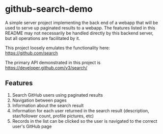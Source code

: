 # github-search-demo

A simple server project implementing the back end of a webapp that will be used to serve up paginated results to a webapp. The features listed in this README may not necessarily be handled directly by this backend server, but all operations are facilitated by it.

This project loosely emulates the functionality here: https://github.com/search

The primary API demonstrated in this project is https://developer.github.com/v3/search/

## Features
1. Search GitHub users using paginated results
2. Navigation between pages
3. Information about the search result
4. Information for each user returned in the search result (description, star/follower count, profile pictures, etc)
5. Records in the list can be clicked so the user is navigated to the correct user's GitHub page
